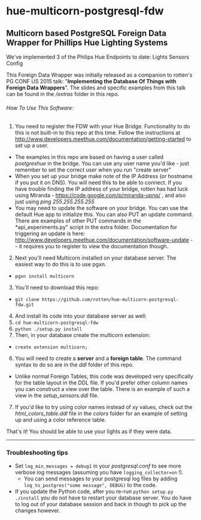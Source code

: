 # hue-multicorn-postgresql-fdw
## Multicorn based PostgreSQL Foreign Data Wrapper for Phillips Hue Lighting Systems

We've implemented 3 of the Philips Hue Endpoints to date:
   Lights
   Sensors
   Config

This Foreign Data Wrapper was initially released as a companion to rotten's PG CONF US 2015 talk:  "**Implementing the Database Of Things with Foreign Data Wrappers**".  The slides and specific examples from this talk can be found in the */extras* folder in this repo.

###### How To Use This Software:

1.  You need to register the FDW with your Hue Bridge.  Functionality to do this is not built-in to this repo at this time.  Follow the instructions at http://www.developers.meethue.com/documentation/getting-started to set up a user.
  * The examples in this repo are based on having a user called *postgreshue* in the bridge.  You can use any user name you'd like - just remember to set the correct user when you run "create server"
  * When you set up your bridge make note of the IP Address (or hostname if you put it on DNS).  You will need this to be able to connect.  If you have trouble finding the IP address of your bridge, rotten has had luck using Miranda - https://code.google.com/p/miranda-upnp/ , and also just using *ping 255.255.255.255*
  * You may need to update the software on your bridge.  You can use the default Hue app to initialize this.  You can also PUT an update command.  There are examples of other PUT commands in the *api_experiments.py" script in the extra folder.  Documentation for triggering an update is here:  http://www.developers.meethue.com/documentation/software-update  -- it requires you to register to view the documentation though.
2.  Next you'll need Multicorn installed on your database server.  The easiest way to do this is to use pgxn.
  * `pgxn install multicorn`
3.  You'll need to download this repo:
  * `git clone https://github.com/rotten/hue-multicorn-postgresql-fdw.git`
4.  And install its code into your database server as well:
  1. `cd hue-multicorn-postgresql-fdw`
  2. `python ./setup.py install`
5.  Then, in your database create the multicorn extension:
  * `create extension multicorn;`
6.  You will need to create a **server** and a **foreign table**.  The command syntax to do so are in the *ddl* folder of this repo.
  * Unlike normal Foreign Tables, this code was developed very specifically for the table layout in the DDL file.  If you'd prefer other column names you can construct a view over the table.  There is an example of such a view in the *setup_sensors.ddl* file.
7.  If you'd like to try using color names instead of xy values, check out the *html_colors_table.ddl* file in the *colors* folder for an example of setting up and using a color reference table.

That's it!  You should be able to use your lights as if they were data.  

---
### Troubleshooting tips

* Set `log_min_messages = debug1` in your *postgresql.conf* to see more verbose log messages (assuming you have `logging_collector=on` !).
  * You can send messages to your postgresql log files by adding `log_to_postgres("some message", DEBUG)` to the code.
* If you update the Python code, after you re-run `python setup.py ./install` you do not have to restart your database server.  You do have to log out of your database session and back in though to pick up the changes however.







